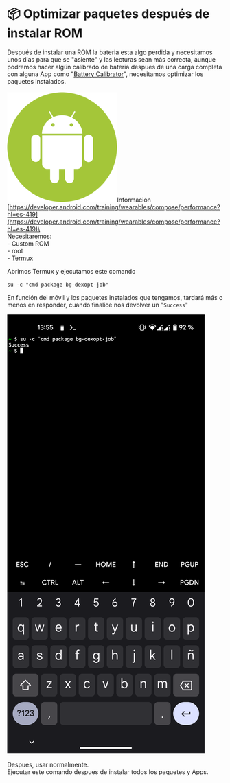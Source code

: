 # 📦 Optimizar paquetes después de instalar ROM

Después de instalar una ROM la bateria esta algo perdida y necesitamos unos dias para que se "asiente" y las lecturas sean más correcta, aunque podremos hacer algún calibrado de bateria despues de una carga completa con alguna App como "[Battery Calibrator](https://f-droid.org/packages/eu.roggstar.luigithehunter.batterycalibrate/)", necesitamos optimizar los paquetes instalados. \
\
<img src="../.gitbook/assets/image (8).png" alt="" data-size="line">Informacion [https://developer.android.com/training/wearables/compose/performance?hl=es-419](https://developer.android.com/training/wearables/compose/performance?hl=es-419)\
\
Necesitaremos:\
\- Custom ROM\
\- root\
\- [Termux](instalar-termux.md)

Abrimos Termux y ejecutamos este comando

```
su -c "cmd package bg-dexopt-job"
```

En función del móvil y los paquetes instalados que tengamos, tardará más o menos en responder, cuando finalice nos devolver un "`Success`"

![](<../.gitbook/assets/image (4).png>)

Despues, usar normalmente. \
Ejecutar este comando despues de instalar todos los paquetes y Apps.&#x20;
